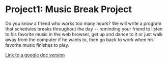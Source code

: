 # Project1: Music Break Project


Do you know a friend who works too many hours? We will write a program that schedules
breaks throughout the day -- reminding your friend to listen to his favorite music in 
the web browser, get up and dance to it or just walk away from the computer if he wants to, 
then go back to work when his favorite music finishes to play.

[Link to a google doc version](https://goo.gl/P2xr7W)
